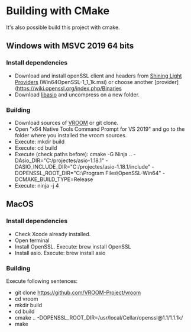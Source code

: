 # Building with CMake

It's also possible build this project with cmake.

## Windows with MSVC 2019 64 bits

### Install dependencies

- Download and install openSSL client and headers from [Shining Light Providers](https://slproweb.com/products/Win32OpenSSL.html) (Win64OpenSSL-1_1_1k.msi) or choose another [provider](https://wiki.openssl.org/index.php/Binaries
- Download [libasio](https://sourceforge.net/projects/asio/files/asio/1.18.1%20%28Stable%29/asio-1.18.1.zip/download) and uncompress on a new folder.

### Building

- Download sources of [VROOM](https://github.com/VROOM-Project/vroom) or git clone.
- Open "x64 Native Tools Command Prompt for VS 2019" and go to the folder where you installed the vroom sources.
- Execute: mkdir build
- Execute: cd build
- Execute (check paths before): cmake -G Ninja .. -DAsio_DIR="C:/projectes/asio-1.18.1" -DASIO_INCLUDE_DIR="C:/projectes/asio-1.18.1/include" -DOPENSSL_ROOT_DIR="C:\Program Files\OpenSSL-Win64" -DCMAKE_BUILD_TYPE=Release  
- Execute: ninja -j 4

## MacOS

### Install dependencies

- Check Xcode already installed.
- Open terminal
- Install OpenSSL. Execute: brew install OpenSSL
- Install asio. Execute: brew install asio

### Building

Execute following sentences:
- git clone https://github.com/VROOM-Project/vroom
- cd vroom
- mkdir build
- cd build 
- cmake .. -DOPENSSL_ROOT_DIR=/usr/local/Cellar/openssl\@1.1/1.1.1k/
- make
